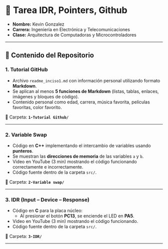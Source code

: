 # 📌 Tarea IDR, Pointers, Github 

- **Nombre:** Kevin Gonzalez   
- **Carrera:** Ingeniería en Electrónica y Telecomunicaciones  
- **Clase:** Arquitectura de Computadoras y Microcontroladores  


---

## 📂 Contenido del Repositorio  

### 1. Tutorial GitHub  
- Archivo `readme_inciso1.md` con información personal utilizando formato **Markdown**.  
- Se aplican al menos **5 funciones de Markdown** (listas, tablas, enlaces, imágenes y bloques de código).  
- Contenido personal como edad, carrera, música favorita, películas favoritas, color favorito.  

📁 Carpeta: **`1-Tutorial Github/`**

---

### 2. Variable Swap  
- Código en **C++** implementando el intercambio de variables usando **punteros**.  
- Se muestran las **direcciones de memoria** de las variables `a` y `b`.  
- Video en YouTube (3 min) mostrando el código funcionando correctamente e incorrectamente.  
- Código fuente dentro de la carpeta `src/`.  

📁 Carpeta: **`2-Variable swap/`**  

---

### 3. IDR (Input – Device – Response)  
- Código en **C** para la placa núcleo:  
  - Al presionar el botón **PC13**, se enciende el LED en **PA5**.  
- Video en YouTube (3 min) mostrando el código funcionando.  
- Código fuente dentro de la carpeta `src/`.  

📁 Carpeta: **`3-IDR/`**  

---

